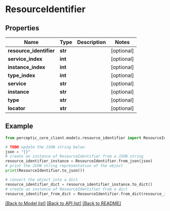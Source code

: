 # ResourceIdentifier


## Properties

Name | Type | Description | Notes
------------ | ------------- | ------------- | -------------
**resource_identifier** | **str** |  | [optional] 
**service_index** | **int** |  | [optional] 
**instance_index** | **int** |  | [optional] 
**type_index** | **int** |  | [optional] 
**service** | **str** |  | [optional] 
**instance** | **str** |  | [optional] 
**type** | **str** |  | [optional] 
**locator** | **str** |  | [optional] 

## Example

```python
from perceptic_core_client.models.resource_identifier import ResourceIdentifier

# TODO update the JSON string below
json = "{}"
# create an instance of ResourceIdentifier from a JSON string
resource_identifier_instance = ResourceIdentifier.from_json(json)
# print the JSON string representation of the object
print(ResourceIdentifier.to_json())

# convert the object into a dict
resource_identifier_dict = resource_identifier_instance.to_dict()
# create an instance of ResourceIdentifier from a dict
resource_identifier_from_dict = ResourceIdentifier.from_dict(resource_identifier_dict)
```
[[Back to Model list]](../README.md#documentation-for-models) [[Back to API list]](../README.md#documentation-for-api-endpoints) [[Back to README]](../README.md)


